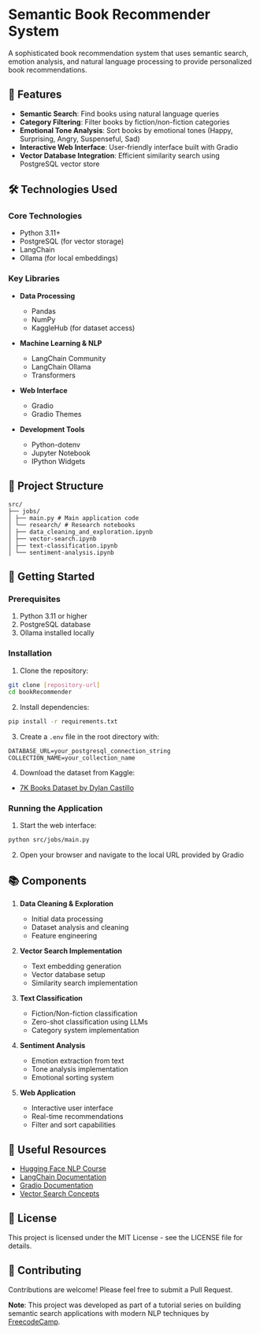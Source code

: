 # Semantic Book Recommender System

A sophisticated book recommendation system that uses semantic search, emotion analysis, and natural language processing to provide personalized book recommendations.

## 🎯 Features

- **Semantic Search**: Find books using natural language queries
- **Category Filtering**: Filter books by fiction/non-fiction categories
- **Emotional Tone Analysis**: Sort books by emotional tones (Happy, Surprising, Angry, Suspenseful, Sad)
- **Interactive Web Interface**: User-friendly interface built with Gradio
- **Vector Database Integration**: Efficient similarity search using PostgreSQL vector store

## 🛠️ Technologies Used

### Core Technologies
- Python 3.11+
- PostgreSQL (for vector storage)
- LangChain
- Ollama (for local embeddings)

### Key Libraries
- **Data Processing**
  - Pandas
  - NumPy
  - KaggleHub (for dataset access)

- **Machine Learning & NLP**
  - LangChain Community
  - LangChain Ollama
  - Transformers

- **Web Interface**
  - Gradio
  - Gradio Themes

- **Development Tools**
  - Python-dotenv
  - Jupyter Notebook
  - IPython Widgets

## 📁 Project Structure

```
src/
├── jobs/
│ ├── main.py # Main application code
│ └── research/ # Research notebooks
│ ├── data_cleaning_and_exploration.ipynb
│ ├── vector-search.ipynb
│ ├── text-classification.ipynb
│ └── sentiment-analysis.ipynb
```

## 🚀 Getting Started

### Prerequisites
1. Python 3.11 or higher
2. PostgreSQL database
3. Ollama installed locally

### Installation

1. Clone the repository:

```bash
git clone [repository-url]
cd bookRecommender
```

2. Install dependencies:
```bash
pip install -r requirements.txt
```

3. Create a `.env` file in the root directory with:
```
DATABASE_URL=your_postgresql_connection_string
COLLECTION_NAME=your_collection_name
```

4. Download the dataset from Kaggle:
- [7K Books Dataset by Dylan Castillo](https://kaggle.com/datasets/dylanjcas...)

### Running the Application

1. Start the web interface:
```bash
python src/jobs/main.py
```

2. Open your browser and navigate to the local URL provided by Gradio

## 📚 Components

1. **Data Cleaning & Exploration**
   - Initial data processing
   - Dataset analysis and cleaning
   - Feature engineering

2. **Vector Search Implementation**
   - Text embedding generation
   - Vector database setup
   - Similarity search implementation

3. **Text Classification**
   - Fiction/Non-fiction classification
   - Zero-shot classification using LLMs
   - Category system implementation

4. **Sentiment Analysis**
   - Emotion extraction from text
   - Tone analysis implementation
   - Emotional sorting system

5. **Web Application**
   - Interactive user interface
   - Real-time recommendations
   - Filter and sort capabilities

## 🔗 Useful Resources

- [Hugging Face NLP Course](https://huggingface.co/learn/nlp-course)
- [LangChain Documentation](https://python.langchain.com/docs/get_started/introduction)
- [Gradio Documentation](https://gradio.app/docs/)
- [Vector Search Concepts](https://weaviate.io/developers/weaviate)

## 📝 License

This project is licensed under the MIT License - see the LICENSE file for details.

## 🤝 Contributing

Contributions are welcome! Please feel free to submit a Pull Request.

**Note**: This project was developed as part of a tutorial series on building semantic search applications with modern NLP techniques by [FreecodeCamp](https://www.youtube.com/watch?v=Q7mS1VHm3Yw).
